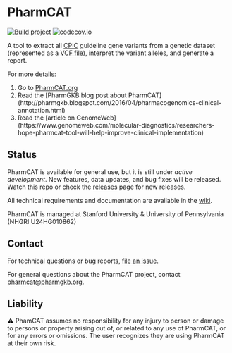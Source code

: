 # PharmCAT

[![Build project](https://github.com/PharmGKB/PharmCAT/actions/workflows/build.yml/badge.svg)](https://github.com/PharmGKB/PharmCAT/actions/workflows/build.yml)
[![codecov.io](https://codecov.io/github/PharmGKB/PharmCAT/coverage.svg?branch=main)](https://codecov.io/github/PharmGKB/PharmCAT?branch=main)

A tool to extract all [CPIC](https://cpicpgx.org) guideline gene variants from a genetic dataset (represented as a [VCF file](https://github.com/samtools/hts-specs#variant-calling-data-files)), interpret the variant alleles, and generate a report.

For more details:
<ol>
    <li>Go to <a href="https://pharmcat.org">PharmCAT.org</a></li>
    <li>Read the [PharmGKB blog post about PharmCAT](http://pharmgkb.blogspot.com/2016/04/pharmacogenomics-clinical-annotation.html)</li>
    <li>Read the [article on GenomeWeb](https://www.genomeweb.com/molecular-diagnostics/researchers-hope-pharmcat-tool-will-help-improve-clinical-implementation)</li>
</ol>

## Status

PharmCAT is available for general use, but it is still under _active development_. New features, data updates, and bug fixes will be released. Watch this repo or check the [releases](../../releases) page for new releases.

All technical requirements and documentation are available in the [wiki](../../wiki).

PharmCAT is managed at Stanford University & University of Pennsylvania (NHGRI U24HG010862)


## Contact

For technical questions or bug reports, [file an issue](https://github.com/PharmGKB/PharmCAT/issues).

For general questions about the PharmCAT project, contact [pharmcat@pharmgkb.org](mailto:pharmcat@pharmgkb.org).


## Liability

:warning: PhamCAT assumes no responsibility for any injury to person or damage to persons or property arising out of, or related to any use of PharmCAT, or for any errors or omissions. The user recognizes they are using PharmCAT at their own risk.
